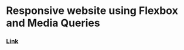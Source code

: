 # Responsive website using Flexbox and Media Queries

### [Link](https://silver-lydie-14.tiiny.site)
